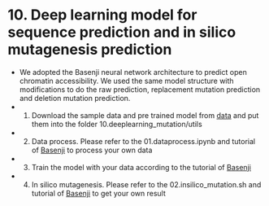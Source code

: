 # 10. Deep learning model for sequence prediction and in silico mutagenesis prediction

- We adopted the Basenji neural network architecture to predict open chromatin accessibility. We used the same model structure with modifications to do the raw prediction, replacement mutation prediction and deletion mutation prediction.
- 1. Download the sample data and pre trained model from [data](https://drive.google.com/drive/folders/1cqnBanRL_8eTUWCaxXPrk_xY8A31SJgV?usp=sharing) and put them into the folder 10.deeplearning_mutation/utils
- 2. Data process. Please refer to the 01.dataprocess.ipynb and tutorial of [Basenji](https://github.com/calico/basenji) to process your own data
- 3. Train the model with your data according to the tutorial of [Basenji](https://github.com/calico/basenji)
- 4. In silico mutagenesis. Please refer to the 02.insilico_mutation.sh and tutorial of [Basenji](https://github.com/calico/basenji) to get your own result